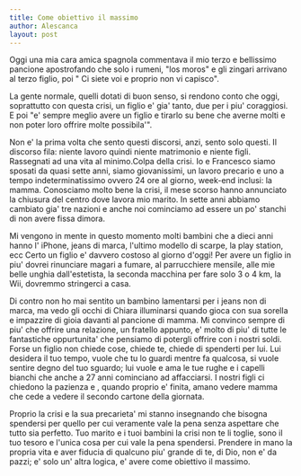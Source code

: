 ```yaml
---
title: Come obiettivo il massimo
author: Alescanca
layout: post
---
```


<!-- INIZIO -->
Oggi una mia cara amica spagnola commentava il mio terzo e bellissimo
pancione apostrofando che solo i rumeni, "los moros" e gli zingari
arrivano al terzo figlio, poi " Ci siete voi e proprio non vi
capisco".
<!-- FINE -->
La gente normale, quelli dotati di buon senso, si rendono conto che
oggi, soprattutto con questa crisi, un figlio e' gia' tanto, due per i
piu' coraggiosi. E poi "e' sempre meglio avere un figlio e tirarlo su
bene che averne molti e non poter loro offrire molte possibila'".


Non e' la prima volta che sento questi discorsi, anzi, sento solo
questi. Il discorso fila: niente lavoro quindi niente matrimonio e
niente figli. Rassegnati ad una vita al minimo.Colpa della crisi.
Io e Francesco siamo sposati da quasi sette anni, siamo giovanissimi,
un lavoro precario e uno a tempo indeterminatissimo ovvero 24 ore al
giorno, week-end inclusi: la mamma. Conosciamo molto bene la crisi, il
mese scorso hanno annunciato la chiusura del centro dove lavora mio
marito. In sette anni abbiamo cambiato gia' tre nazioni e anche noi
cominciamo ad essere un po' stanchi di non avere fissa dimora.

Mi vengono in mente in questo momento molti bambini che a dieci anni
hanno l' iPhone, jeans di marca, l'ultimo modello di scarpe, la play
station, ecc
Certo un figlio e' davvero costoso al giorno d'oggi! Per avere un
figlio in piu' dovrei rinunciare magari a fumare, al parrucchiere
mensile, alle mie belle unghia dall'estetista, la seconda macchina per
fare solo 3 o 4 km, la Wii, dovremmo stringerci a casa.

Di contro non ho mai sentito un bambino lamentarsi per i jeans non di
marca, ma vedo gli occhi di Chiara illuminarsi quando gioca con sua
sorella e impazzire di gioia davanti al pancione di mamma. Mi convinco
sempre di piu' che offrire una relazione, un fratello appunto, e'
molto di piu' di tutte le fantastiche oppurtunita' che pensiamo di
potergli offrire con i nostri soldi.
Forse un figlio non chiede cose, chiede te, chiede di spenderti per
lui. Lui desidera il tuo tempo, vuole che tu lo guardi mentre fa
qualcosa, si vuole sentire degno del tuo sguardo; lui vuole e ama le
tue rughe e i capelli bianchi che anche a 27 anni cominciano ad
affacciarsi. I nostri figli ci chiedono la pazienza e , quando proprio
e' finita, amano vedere mamma che cede a vedere il secondo cartone
della giornata.

Proprio la crisi e la sua precarieta' mi stanno insegnando che bisogna
spendersi per quello per cui veramente vale la pena senza aspettare
che tutto sia perfetto. Tuo marito e i tuoi bambini la crisi non te li
toglie, sono il tuo tesoro e l'unica cosa per cui vale la pena
spendersi.
Prendere in mano la propria vita  e aver fiducia di qualcuno piu'
grande di te, di Dio, non e' da pazzi; e' solo un' altra logica, e'
avere come obiettivo il massimo.
